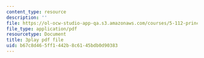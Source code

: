 ```yaml
---
content_type: resource
description: ''
file: https://ol-ocw-studio-app-qa.s3.amazonaws.com/courses/5-112-principles-of-chemical-science-fall-2005/b67c8d465ff1442b8c6145bdb0d90383_dxR06Mi8ExI.pdf
file_type: application/pdf
resourcetype: Document
title: 3play pdf file
uid: b67c8d46-5ff1-442b-8c61-45bdb0d90383
---
```


